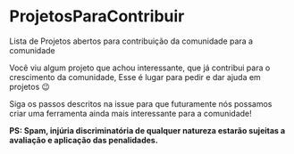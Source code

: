# ProjetosParaContribuir
Lista de Projetos abertos para contribuição da comunidade para a comunidade

Você viu algum projeto que achou interessante, que já contribui para o crescimento da comunidade,
Esse é lugar para pedir e dar ajuda em projetos 😉

Siga os passos descritos na issue para que futuramente nós possamos criar uma ferramenta ainda mais interessante para a comunidade!

**PS: Spam, injúria discriminatória de qualquer natureza estarão sujeitas a avaliação e aplicação das penalidades.**
